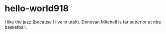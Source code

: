 # hello-world918
I like the jazz 
(because I live in utah).
Donovan Mitchell is far superior at nba basketball.

